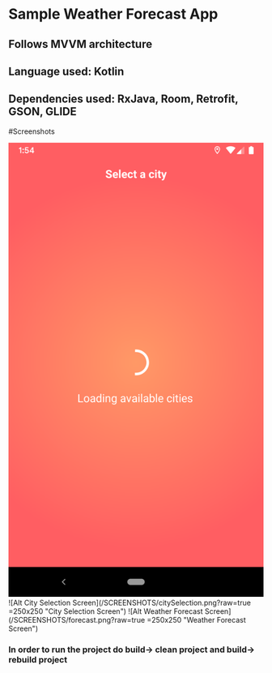 # Sample Weather Forecast App
## Follows MVVM architecture
## Language used: Kotlin
## Dependencies used: RxJava, Room, Retrofit, GSON, GLIDE

#Screenshots

![Alt Splash Screen](/SCREENSHOTS/splash.png?raw=true "Splash Screen")
![Alt City Selection Screen](/SCREENSHOTS/citySelection.png?raw=true =250x250 "City Selection Screen")
![Alt Weather Forecast Screen](/SCREENSHOTS/forecast.png?raw=true =250x250 "Weather Forecast Screen")

### In order to run the project do build-> clean project and build-> rebuild project